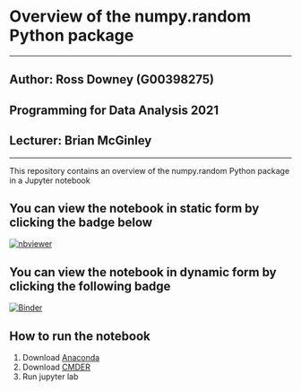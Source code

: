 
# Overview of the numpy.random Python package
***

## Author: Ross Downey (G00398275)

## Programming for Data Analysis 2021

## Lecturer: Brian McGinley
***

This repository contains an overview of the numpy.random Python package in a Jupyter notebook

## You can view the notebook in static form by clicking the badge below

[![nbviewer](https://raw.githubusercontent.com/jupyter/design/master/logos/Badges/nbviewer_badge.svg)](https://nbviewer.org/github/G00398275/Numpy.Random/blob/main/numpy.random.ipynb)

## You can view the notebook in dynamic form by clicking the following badge
[![Binder](https://mybinder.org/badge_logo.svg)](https://mybinder.org/v2/gh/G00398275/Numpy.Random/HEAD?labpath=numpy.random.ipynb)



## How to run the notebook

1. Download [Anaconda](https://www.anaconda.com/)
2. Download [CMDER](https://cmder.net/)
3. Run jupyter lab